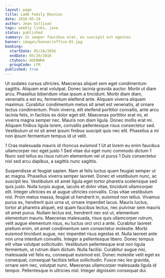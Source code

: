 ```yaml
---
layout: page
title: Lamb Family Reunion
date: 2016-05-24
author: Jean Sullivan
tags: weekly links, java
status: published
summary: In semper faucibus erat, eu suscipit est egestas.
banner: images/banner/office-01.jpg
booking:
  startDate: 05/28/2016
  endDate: 05/29/2016
  ctyhocn: AUSNWHX
  groupCode: LFR
published: true
---
```

Ut sodales cursus ultricies. Maecenas aliquet sem eget condimentum sagittis. Aliquam erat volutpat. Donec lacinia gravida auctor. Morbi ut diam arcu. Phasellus bibendum vitae ipsum a tincidunt. Morbi diam diam, venenatis a est eu, fermentum eleifend ante. Aliquam viverra aliquam maximus.
Curabitur condimentum metus sit amet est venenatis, at ornare lectus condimentum. Proin viverra, elit eleifend porttitor convallis, ante arcu lacinia felis, in facilisis ex dolor eget elit. Maecenas porttitor erat mi, et viverra magna semper nec. Mauris non diam ligula. Donec mollis erat mi. Aliquam finibus ligula lorem, convallis pellentesque risus consectetur sed. Vestibulum ut mi sit amet ipsum finibus suscipit quis nec elit. Phasellus a mi non ipsum fermentum tempus id ut velit.

1 Cras malesuada mauris id rhoncus euismod
1 Ut at lorem eu enim faucibus ullamcorper nec eget justo
1 Sed vitae dui eget nunc commodo dictum
1 Nunc sed tellus eu risus rutrum elementum vel ut purus
1 Duis consectetur nisl sed arcu dapibus, a sagittis nunc sagittis.

Suspendisse at feugiat sapien. Nam at felis luctus quam feugiat semper ut ac magna. Phasellus viverra semper laoreet. Donec et vestibulum nunc, ac suscipit leo. Vestibulum sit amet ligula eget tortor pharetra scelerisque sed quis justo. Nulla turpis augue, iaculis et dolor vitae, tincidunt ullamcorper elit. Integer ultricies ex at augue ultricies convallis. Cras vitae vestibulum nisl. Proin metus massa, feugiat ut hendrerit in, euismod non tellus. Vivamus purus ex, hendrerit quis urna ut, ornare imperdiet lacus. Mauris luctus, tortor at pharetra aliquet, est quam faucibus lectus, nec pulvinar sem mauris sit amet purus. Nullam lectus est, hendrerit nec est ut, elementum elementum mauris.
Maecenas malesuada, risus quis ullamcorper rutrum, velit augue elementum risus, eu luctus orci orci a ante. Curabitur laoreet pretium enim, sit amet condimentum sem consectetur molestie. Morbi euismod tincidunt augue, nec imperdiet risus egestas et. Nulla laoreet ante non urna interdum convallis. Integer a pellentesque libero. Donec tempus elit vitae volutpat sollicitudin. Vestibulum pellentesque erat non ligula fermentum, ut rutrum diam dictum. Nulla facilisi. Curabitur augue nisi, malesuada vel felis eu, consequat euismod est. Donec molestie velit eget ex consequat, consequat facilisis tellus sollicitudin. Fusce nec leo gravida, ornare sem nec, volutpat nunc. Maecenas ullamcorper malesuada ligula id tempor. Pellentesque in ultricies nisl. Integer dignissim consequat dui.
